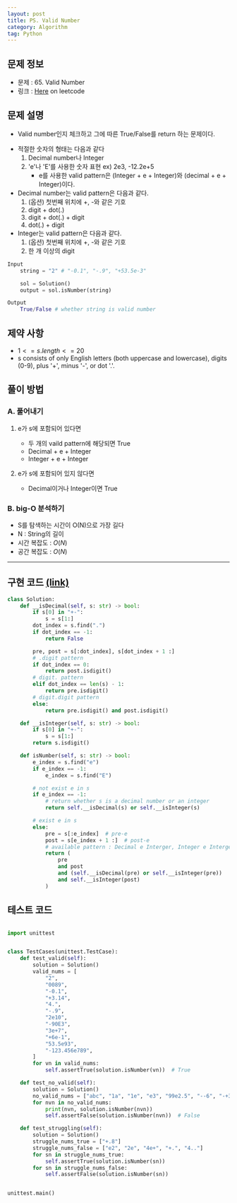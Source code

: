 ```yaml
---
layout: post
title: PS. Valid Number
category: Algorithm
tag: Python
---
```


## 문제 정보

- 문제 : 65. Valid Number
- 링크 : [Here](https://leetcode.com/problems/valid-number/) on leetcode

## 문제 설명

- Valid number인지 체크하고 그에 따른 True/False를 return 하는 문제이다.
<!-- more -->
- 적절한 숫자의 형태는 다음과 같다
    1. Decimal number나 Integer
    2. 'e'나 'E'를 사용한 숫자 표현 ex) 2e3, -12.2e+5
        - e를 사용한 valid pattern은 (Integer + e + Integer)와 (decimal + e + Integer)이다.
- Decimal number는 valid pattern은 다음과 같다.
    1. (옵션) 첫번째 위치에 +, -와 같은 기호
    2. digit + dot(.)
    3. digit + dot(.) + digit
    4. dot(.) + digit
- Integer는 valid pattern은 다음과 같다.
    1. (옵션) 첫번째 위치에 +, -와 같은 기호
    2. 한 개 이상의 digit

```python
Input
    string = "2" # "-0.1", "-.9", "+53.5e-3"

    sol = Solution()
    output = sol.isNumber(string)

Output
    True/False # whether string is valid number
```

## 제약 사항

- $1 <= s.length <= 20$
- s consists of only English letters (both uppercase and lowercase), digits (0-9), plus '+', minus '-', or dot '.'.

## 풀이 방법

### A. 풀어내기

1. e가 s에 포함되어 있다면
    - 두 개의 vaild pattern에 해당되면 True
    - Decimal + e + Integer
    - Integer + e + Integer

2. e가 s에 포함되어 있지 않다면
    - Decimal이거나 Integer이면 True

### B. big-O 분석하기

- S를 탐색하는 시간이 O(N)으로 가장 길다
- N : String의 길이
- 시간 복잡도 : $O(N)$
- 공간 복잡도 : $O(N)$

----

## 구현 코드 [(link)](https://github.com/lsmman/All-about-Algorithms/blob/master/leetcode/65.py)

```python
class Solution:
    def __isDecimal(self, s: str) -> bool:
        if s[0] in "+-":
            s = s[1:]
        dot_index = s.find(".")
        if dot_index == -1:
            return False

        pre, post = s[:dot_index], s[dot_index + 1 :]
        # .digit pattern
        if dot_index == 0:
            return post.isdigit()
        # digit. pattern
        elif dot_index == len(s) - 1:
            return pre.isdigit()
        # digit.digit pattern
        else:
            return pre.isdigit() and post.isdigit()

    def __isInteger(self, s: str) -> bool:
        if s[0] in "+-":
            s = s[1:]
        return s.isdigit()

    def isNumber(self, s: str) -> bool:
        e_index = s.find("e")
        if e_index == -1:
            e_index = s.find("E")

        # not exist e in s
        if e_index == -1:
            # return whether s is a decimal number or an integer
            return self.__isDecimal(s) or self.__isInteger(s)

        # exist e in s
        else:
            pre = s[:e_index]  # pre-e
            post = s[e_index + 1 :]  # post-e
            # available pattern : Decimal e Interger, Integer e Interger
            return (
                pre
                and post
                and (self.__isDecimal(pre) or self.__isInteger(pre))
                and self.__isInteger(post)
            )
```

## 테스트 코드

```python

import unittest


class TestCases(unittest.TestCase):
    def test_valid(self):
        solution = Solution()
        valid_nums = [
            "2",
            "0089",
            "-0.1",
            "+3.14",
            "4.",
            "-.9",
            "2e10",
            "-90E3",
            "3e+7",
            "+6e-1",
            "53.5e93",
            "-123.456e789",
        ]
        for vn in valid_nums:
            self.assertTrue(solution.isNumber(vn))  # True

    def test_no_valid(self):
        solution = Solution()
        no_valid_nums = ["abc", "1a", "1e", "e3", "99e2.5", "--6", "-+3", "95a54e53"]
        for nvn in no_valid_nums:
            print(nvn, solution.isNumber(nvn))
            self.assertFalse(solution.isNumber(nvn))  # False

    def test_struggling(self):
        solution = Solution()
        struggle_nums_true = ["+.8"]
        struggle_nums_false = ["e2", "2e", "4e+", "+.", "4.."]
        for sn in struggle_nums_true:
            self.assertTrue(solution.isNumber(sn))
        for sn in struggle_nums_false:
            self.assertFalse(solution.isNumber(sn))


unittest.main()
```

<!-- ## 새로 알게 된 것 -->
